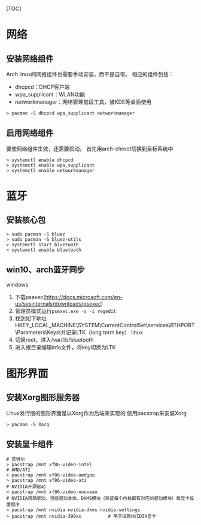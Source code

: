 [TOC]

# 网络
## 安装网络组件
Arch linux的网络组件也需要手动安装，而不是自带。
相应的组件包括：
+ dhcpcd：DHCP客户端
+ wpa_supplicant：WLAN功能
+ networkmanager：网络管理前段工具，被KDE等桌面使用
```
> pacman -S dhcpcd wpa_supplicant networkmanager
```
## 启用网络组件
要使网络组件生效，还需要启动。
首先用arch-chroot切换到目标系统中
```
> systemctl enable dhcpcd
> systemctl enable wpa_supplicant
> systemctl enable networkmanager
```

# 蓝牙
## 安装核心包
```
> sudo pacman -S bluez
> sudo pacman -S bluez-utils
> systemctl start bluetooth
> systemctl enable bluetooth
```
## win10、arch蓝牙同步
windows
1. 下载psexec(https://docs.microsoft.com/en-us/sysinternals/downloads/psexec)
2. 管理员模式运行`psexec.exe -s -i regedit`
3. 找到如下地址HKEY_LOCAL_MACHINE\SYSTEM\CurrentControlSet\services\BTHPORT\Parameters\Keys\并记录LTK（long term key）
linux
1. 切换root，进入/var/lib/bluetooth
2. 进入根目录编辑info文件，将key切换为LTK


# 图形界面
## 安装Xorg图形服务器
Linux发行版的图形界面是以Xorg作为后端来实现的
使用pacstrap来安装Xorg
```
> pacman -S Xorg
```
## 安装显卡组件
```
# 英特尔
> pacstrap /mnt xf86-video-intel
# AMD/ATI
> pacstrap /mnt xf86-video-amdgpu
> pacstrap /mnt xf86-video-ati
# NVIDIA开源驱动
> pacstrap /mnt xf86-video-nouveau
# NVIDIA闭源驱动，包括驱动本体、DKMS模块（保证每个内核都有对应的驱动模块）和显卡设置程序
> pacstrap /mnt nvidia nvidia-dkms nvidia-settings
> pacstrap /mnt nvidia-390xx          # 用于旧款NVIDIA显卡
```
